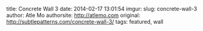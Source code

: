 title: Concrete Wall 3
date: 2014-02-17 13:01:54
imgur: 
slug: concrete-wall-3
author: Atle Mo
authorsite: http://atlemo.com
original: http://subtlepatterns.com/concrete-wall-3/
tags: featured, wall
